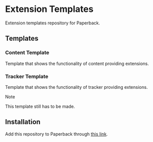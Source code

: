 # Extension Templates

Extension templates repository for Paperback.

## Templates

### Content Template

Template that shows the functionality of content providing extensions.

### Tracker Template

Template that shows the functionality of tracker providing extensions.

> [!NOTE]  
> This template still has to be made.

## Installation

Add this repository to Paperback through [this link](https://paperback-community.github.io/extension-templates).
